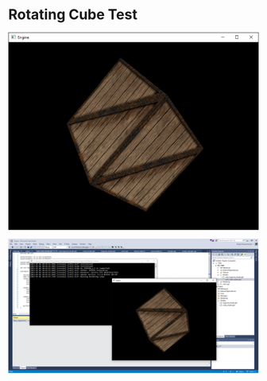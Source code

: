 Rotating Cube Test
===================

![Alt text](Screenshots/01.png?raw=true "Rotating Cube")

![Alt text](Screenshots/02.png?raw=true "Rotating Cube")